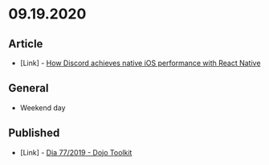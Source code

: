 # 09.19.2020

## Article

- \[Link\] - [How Discord achieves native iOS performance with React Native](https://blog.discord.com/how-discord-achieves-native-ios-performance-with-react-native-390c84dcd502)

## General

- Weekend day

## Published

- \[Link\] - [Dia 77/2019 - Dojo Toolkit](https://nerdcalistenico.com.br/hemersonvianna/artigos/daysofcode/2019/dia-77-dojo-toolkit/)
